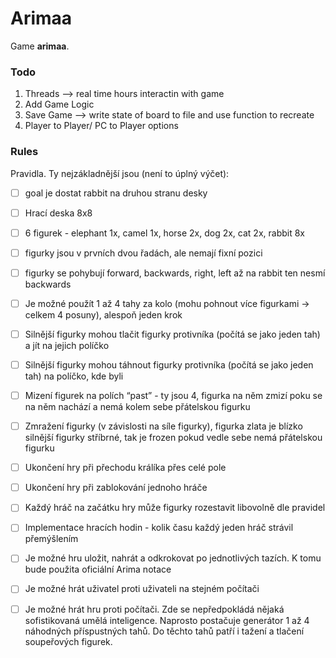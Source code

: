 # Arimaa

Game __arimaa__.


### Todo

1. Threads --> real time hours interactin with game
2. Add Game Logic
3. Save Game --> write state of board to file and use function to recreate
4. Player to Player/ PC to Player options

### Rules

Pravidla. Ty nejzákladnější jsou (není to úplný výčet):
- [ ] goal je dostat rabbit na druhou stranu desky
- [ ] Hrací deska 8x8
- [ ] 6 figurek - elephant 1x, camel 1x, horse 2x, dog 2x, cat 2x, rabbit 8x
- [ ] figurky jsou v prvních dvou řadách, ale nemají fixní pozici
- [ ] figurky se pohybují forward, backwards, right, left až na rabbit ten nesmí backwards
- [ ] Je možné použít 1 až 4 tahy za kolo (mohu pohnout více figurkami -> celkem 4 posuny), alespoň jeden krok
- [ ] Silnější figurky mohou tlačit figurky protivníka (počítá se jako jeden tah) a jít na jejich políčko
- [ ] Silnější figurky mohou táhnout figurky protivníka (počítá se jako jeden tah) na políčko, kde byli
- [ ] Mizení figurek na polích “past” - ty jsou 4, figurka na něm zmizí poku se na něm nachází a nemá kolem sebe
  přátelskou figurku
- [ ] Zmražení figurky (v závislosti na síle figurky), figurka zlata je blízko silnější figurky stříbrné, tak je frozen
  pokud vedle sebe nemá přátelskou figurku
- [ ] Ukončení hry při přechodu králíka přes celé pole
- [ ] Ukončení hry při zablokování jednoho hráče
- [ ] Každý hráč na začátku hry může figurky rozestavit libovolně dle pravidel
- [ ] Implementace hracích hodin - kolik času každý jeden hráč strávil přemýšlením
- [ ] Je možné hru uložit, nahrát a odkrokovat po jednotlivých tazích. K tomu bude použita oficiální Arima notace
- [ ] Je možné hrát uživatel proti uživateli na stejném počítači
- [ ] Je možné hrát hru proti počítači. Zde se nepředpokládá nějaká sofistikovaná umělá inteligence. Naprosto postačuje generátor 1 až 4 náhodných příspustných tahů. Do těchto tahů patří i tažení a tlačení soupeřových figurek.


